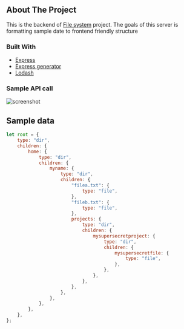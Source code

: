 ## About The Project

This is the backend of [File system](https://github.com/yhl234/react-file-system) project. The goals of this server is formatting sample date to frontend friendly structure

### Built With

- [Express](https://expressjs.com/)
- [Express generator](https://expressjs.com/en/starter/generator.html)
- [Lodash](https://lodash.com/)

### Sample API call

![screenshot](https://raw.githubusercontent.com/yhl234/react-file-system-api/master/images/screenshot.gif)

## Sample data

```js
let root = {
	type: "dir",
	children: {
		home: {
			type: "dir",
			children: {
				myname: {
					type: "dir",
					children: {
						"filea.txt": {
							type: "file",
						},
						"fileb.txt": {
							type: "file",
						},
						projects: {
							type: "dir",
							children: {
								mysupersecretproject: {
									type: "dir",
									children: {
										mysupersecretfile: {
											type: "file",
										},
									},
								},
							},
						},
					},
				},
			},
		},
	},
};
```
